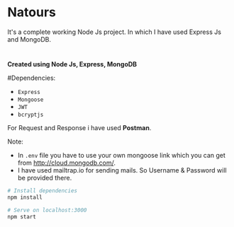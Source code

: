# Natours
It's a complete working Node Js project. In which I have used Express Js and MongoDB.

# 


**Created using  Node Js, Express, MongoDB**

#Dependencies:
- `Express`
- `Mongoose`
- `JWT`
- `bcryptjs`

For Request and Response i have used **Postman**.

Note:

- In `.env` file you have to use your own mongoose link which you can get from http://cloud.mongodb.com/.
- I have used mailtrap.io for sending mails. So Username & Password will be provided there.

```bash
# Install dependencies
npm install

# Serve on localhost:3000
npm start
```

